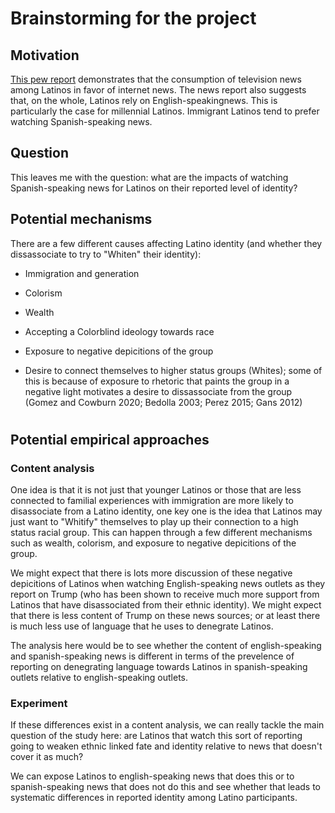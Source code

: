 # Brainstorming for the project

## Motivation

[This pew report](https://www.pewresearch.org/short-reads/2018/01/11/among-u-s-latinos-the-internet-now-rivals-television-as-a-source-for-news/) demonstrates that the consumption of television news among Latinos in favor of internet news. The news report also suggests that, on the whole, Latinos rely on English-speakingnews. This is particularly the case for millennial Latinos. Immigrant Latinos tend to prefer watching Spanish-speaking news.

## Question

This leaves me with the question: what are the impacts of watching Spanish-speaking news for Latinos on their reported level of identity?

## Potential mechanisms

There are a few different causes affecting Latino identity (and whether they dissassociate to try to "Whiten" their identity):

-   Immigration and generation

-   Colorism

-   Wealth

-   Accepting a Colorblind ideology towards race

-   Exposure to negative depicitions of the group

-   Desire to connect themselves to higher status groups (Whites); some of this is because of exposure to rhetoric that paints the group in a negative light motivates a desire to dissassociate from the group (Gomez and Cowburn 2020; Bedolla 2003; Perez 2015; Gans 2012)

# 

## Potential empirical approaches

### Content analysis

One idea is that it is not just that younger Latinos or those that are less connected to familial experiences with immigration are more likely to disassociate from a Latino identity, one key one is the idea that Latinos may just want to "Whitify" themselves to play up their connection to a high status racial group. This can happen through a few different mechanisms such as wealth, colorism, and exposure to negative depicitions of the group.

We might expect that there is lots more discussion of these negative depicitions of Latinos when watching English-speaking news outlets as they report on Trump (who has been shown to receive much more support from Latinos that have disassociated from their ethnic identity). We might expect that there is less content of Trump on these news sources; or at least there is much less use of language that he uses to denegrate Latinos.

The analysis here would be to see whether the content of english-speaking and spanish-speaking news is different in terms of the prevelence of reporting on denegrating language towards Latinos in spanish-speaking outlets relative to english-speaking outlets.

### Experiment

If these differences exist in a content analysis, we can really tackle the main question of the study here: are Latinos that watch this sort of reporting going to weaken ethnic linked fate and identity relative to news that doesn't cover it as much?

We can expose Latinos to english-speaking news that does this or to spanish-speaking news that does not do this and see whether that leads to systematic differences in reported identity among Latino participants.